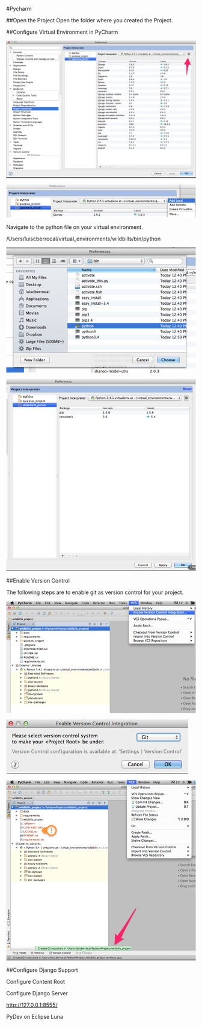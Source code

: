 #Pycharm


##Open the Project
Open the folder where you created the Project.

##Configure Virtual Environment in PyCharm

![alt text](./images/image022.png "PyCharm Python Interpreter")

![alt text](./images/image023.png "PyCharm Add Local")


Navigate to the python file on your virtual environment.

/Users/luiscberrocal/virtual_environments/wildbills/bin/python

![alt text](./images/image024.png "PyCharm Select python")

![alt text](./images/image025.png "PyCharm Select python2")



##Enable Version Control

The following steps are to enable git as version control for your project.

![alt text](./images/image029.png "Enable Vesion Control 1")

![alt text](./images/image030.png "Enable Vesion Control 2")

![alt text](./images/image031.png "Enable Vesion Control 3")


##Configure Django Support



Configure Content Root









Configure Django Server


















http://127.0.0.1:8555/





PyDev on Eclipse Luna

